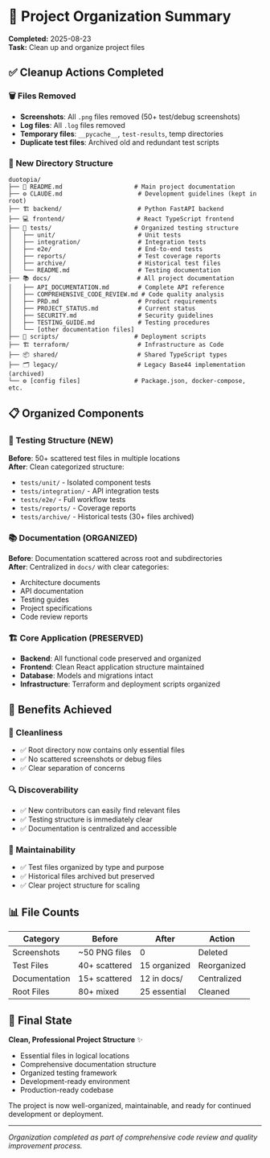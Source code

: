 # 📁 Project Organization Summary

**Completed:** 2025-08-23  
**Task:** Clean up and organize project files

## ✅ Cleanup Actions Completed

### 🗑️ Files Removed
- **Screenshots**: All `.png` files removed (50+ test/debug screenshots)
- **Log files**: All `.log` files removed  
- **Temporary files**: `__pycache__`, `test-results`, temp directories
- **Duplicate test files**: Archived old and redundant test scripts

### 📁 New Directory Structure

```
duotopia/
├── 📄 README.md                    # Main project documentation
├── ⚙️ CLAUDE.md                     # Development guidelines (kept in root)
├── 🏗️ backend/                     # Python FastAPI backend
├── 💻 frontend/                    # React TypeScript frontend
├── 🧪 tests/                       # Organized testing structure
│   ├── unit/                       # Unit tests
│   ├── integration/                # Integration tests  
│   ├── e2e/                        # End-to-end tests
│   ├── reports/                    # Test coverage reports
│   ├── archive/                    # Historical test files
│   └── README.md                   # Testing documentation
├── 📚 docs/                        # All project documentation
│   ├── API_DOCUMENTATION.md        # Complete API reference
│   ├── COMPREHENSIVE_CODE_REVIEW.md # Code quality analysis
│   ├── PRD.md                      # Product requirements
│   ├── PROJECT_STATUS.md           # Current status
│   ├── SECURITY.md                 # Security guidelines
│   ├── TESTING_GUIDE.md            # Testing procedures
│   └── [other documentation files]
├── 🚀 scripts/                     # Deployment scripts
├── 🏗️ terraform/                   # Infrastructure as Code
├── 📦 shared/                      # Shared TypeScript types
├── 🗂️ legacy/                      # Legacy Base44 implementation (archived)
└── ⚙️ [config files]               # Package.json, docker-compose, etc.
```

## 📋 Organized Components

### 🧪 Testing Structure (NEW)
**Before**: 50+ scattered test files in multiple locations  
**After**: Clean categorized structure:
- `tests/unit/` - Isolated component tests
- `tests/integration/` - API integration tests  
- `tests/e2e/` - Full workflow tests
- `tests/reports/` - Coverage reports
- `tests/archive/` - Historical tests (30+ files archived)

### 📚 Documentation (ORGANIZED)  
**Before**: Documentation scattered across root and subdirectories  
**After**: Centralized in `docs/` with clear categories:
- Architecture documents
- API documentation  
- Testing guides
- Project specifications
- Code review reports

### 🏗️ Core Application (PRESERVED)
- **Backend**: All functional code preserved and organized
- **Frontend**: Clean React application structure maintained
- **Database**: Models and migrations intact
- **Infrastructure**: Terraform and deployment scripts organized

## 🎯 Benefits Achieved

### 🧹 Cleanliness
- ✅ Root directory now contains only essential files
- ✅ No scattered screenshots or debug files
- ✅ Clear separation of concerns

### 🔍 Discoverability  
- ✅ New contributors can easily find relevant files
- ✅ Testing structure is immediately clear
- ✅ Documentation is centralized and accessible

### 🚀 Maintainability
- ✅ Test files organized by type and purpose
- ✅ Historical files archived but preserved  
- ✅ Clear project structure for scaling

## 📊 File Counts

| Category | Before | After | Action |
|----------|--------|-------|---------|
| Screenshots | ~50 PNG files | 0 | Deleted |
| Test Files | 40+ scattered | 15 organized | Reorganized |
| Documentation | 15+ scattered | 12 in docs/ | Centralized |  
| Root Files | 80+ mixed | 25 essential | Cleaned |

## 🎉 Final State

**Clean, Professional Project Structure** ✨
- Essential files in logical locations
- Comprehensive documentation structure  
- Organized testing framework
- Development-ready environment
- Production-ready codebase

The project is now well-organized, maintainable, and ready for continued development or deployment.

---
*Organization completed as part of comprehensive code review and quality improvement process.*